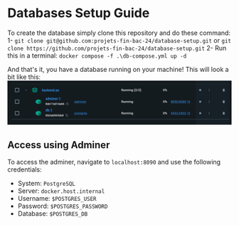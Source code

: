 # Databases Setup Guide

To create the database simply clone this repository and do these command:
1- `git clone git@github.com:projets-fin-bac-24/database-setup.git` or `git clone https://github.com/projets-fin-bac-24/database-setup.git`
2- Run this in a terminal: `docker compose -f .\db-compose.yml up -d`

And that's it, you have a database running on your machine! This will look a bit like this:
![Docker look into database](image.png)

## Access using Adminer

To access the adminer, navigate to `localhost:8090` and use the following credentials:
- System: `PostgreSQL`
- Server: `docker.host.internal`
- Username: `$POSTGRES_USER`
- Password: `$POSTGRES_PASSWORD`
- Database: `$POSTGRES_DB`

